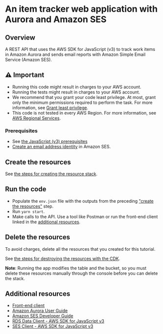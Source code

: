 # An item tracker web application with Aurora and Amazon SES

## Overview

A REST API that uses the AWS SDK for JavaScript (v3) to track work items in Amazon Aurora
and sends email reports with Amazon Simple Email Service (Amazon SES).

## ⚠️ Important

- Running this code might result in charges to your AWS account.
- Running the tests might result in charges to your AWS account.
- We recommend that you grant your code least privilege. At most, grant only the minimum permissions required to perform the task. For more information, see [Grant least privilege](https://docs.aws.amazon.com/IAM/latest/UserGuide/best-practices.html#grant-least-privilege).
- This code is not tested in every AWS Region. For more information, see [AWS Regional Services](https://aws.amazon.com/about-aws/global-infrastructure/regional-product-services).

### Prerequisites

- See [the JavaScript (v3) prerequisites](../../README.md#prerequisites)
- [Create an email address identity](https://docs.aws.amazon.com/ses/latest/dg/creating-identities.html#verify-email-addresses-procedure) in Amazon SES.

## Create the resources

See [the steps for creating the resource stack](../../../../resources//cdk/aurora_serverless_app/README.md#deploying-with-the-aws-cdk).

## Run the code

- Populate the `env.json` file with the outputs from the preceding ["create the resources"](#create-the-resources) step.
- Run `yarn start`.
- Make calls to the API. Use a tool like Postman or run the front-end client linked in the [additional resources](#additional-resources).

## Delete the resources

To avoid charges, delete all the resources that you created for this tutorial.

See [the steps for destroying the resources with the CDK](../../../../resources//cdk/aurora_serverless_app/README.md#destroying-with-the-aws-cdk).

**Note**: Running the app modifies the table and the bucket, so you must delete these resources manually through the console before you can delete the stack.

## Additional resources

- [Front-end client](../../../../resources/clients/react/elwing/README.md)
- [Amazon Aurora User Guide](https://docs.aws.amazon.com/AmazonRDS/latest/AuroraUserGuide/CHAP_AuroraOverview.html)
- [Amazon SES Developer Guide](https://docs.aws.amazon.com/ses/latest/dg/Welcome.html)
- [RDS Data Client - AWS SDK for JavaScript v3](https://docs.aws.amazon.com/AWSJavaScriptSDK/v3/latest/clients/client-rds-data/index.html)
- [SES Client - AWS SDK for JavaScript v3](https://docs.aws.amazon.com/AWSJavaScriptSDK/v3/latest/clients/client-ses/index.html)
